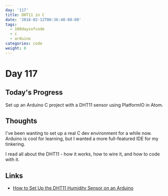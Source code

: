 ```yaml
---
day: '117'
title: DHT11 in C
date: '2018-02-12T00:36:48-08:00'
tags:
  - 100daysofcode
  - c
  - arduino
categories: code
weight: 0
---
```

# Day 117

## Today's Progress

Set up an Arduino C project with a DHT11 sensor using PlatformIO in Atom. 

## Thoughts

I've been wanting to set up a real C dev environment for a while now. Arduino is cool for learning, but I wanted a more full-featured IDE for my tinkering. 

I read all about the DHT11 - how it works, how to wire it, and how to code with it. 

## Links

* [How to Set Up the DHT11 Humidity Sensor on an Arduino](http://www.circuitbasics.com/how-to-set-up-the-dht11-humidity-sensor-on-an-arduino/)
